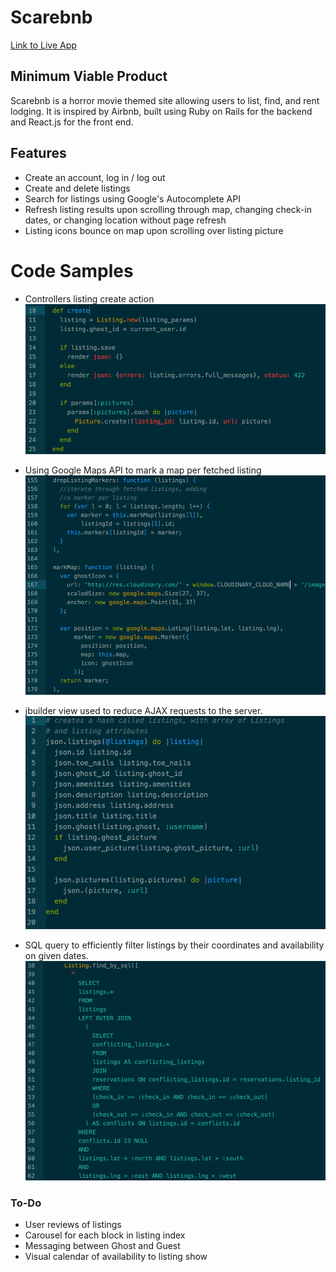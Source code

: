 # Scarebnb

[Link to Live App][heroku]

[heroku]: http://www.scarebnb.rocks

## Minimum Viable Product 

Scarebnb is a horror movie themed site allowing users to list, find, and rent lodging. It is inspired by Airbnb, built using Ruby on Rails for the backend and React.js for the front end.

## Features

 * Create an account, log in / log out
 * Create and delete listings
 * Search for listings using Google's Autocomplete API
 * Refresh listing results upon scrolling through map, changing check-in dates, or changing location without page refresh
 * Listing icons bounce on map upon scrolling over listing picture

# Code Samples

 * Controllers listing create action
![alt tag](docs/screenshots/controller.png)

 * Using Google Maps API to mark a map per fetched listing
![alt tag](docs/screenshots/map.png)

 * jbuilder view used to reduce AJAX requests to the server.
![alt tag](docs/screenshots/jbuilder.png)

 * SQL query to efficiently filter listings by their coordinates and availability on given dates.
![alt tag](docs/screenshots/sql.png)

### To-Do
 * User reviews of listings
 * Carousel for each block in listing index
 * Messaging between Ghost and Guest
 * Visual calendar of availability to listing show
